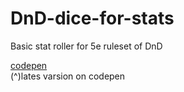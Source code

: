 # DnD-dice-for-stats</br>
Basic stat roller for 5e ruleset of DnD</br>

[codepen](
https://codepen.io/pen/?template=bGqMdNZ
)</br>
(^)lates varsion on codepen
